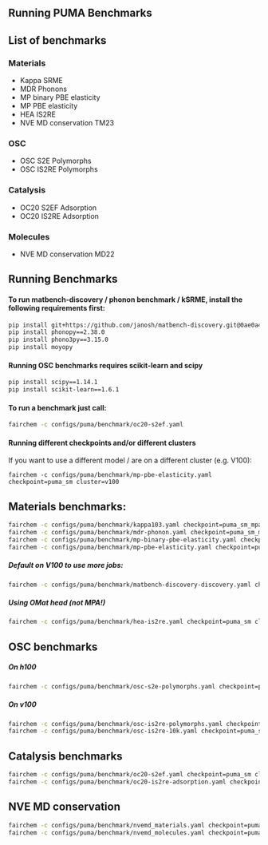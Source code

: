 Running PUMA Benchmarks
-----------------------
## List of benchmarks

### Materials
- Kappa SRME
- MDR Phonons
- MP binary PBE elasticity
- MP PBE elasticity
- HEA IS2RE
- NVE MD conservation TM23

### OSC
- OSC S2E Polymorphs
- OSC IS2RE Polymorphs

### Catalysis
- OC20 S2EF Adsorption
- OC20 IS2RE Adsorption

### Molecules
- NVE MD conservation MD22

## Running Benchmarks

#### To run matbench-discovery / phonon benchmark / kSRME, install the following requirements first:

```bash
pip install git+https://github.com/janosh/matbench-discovery.git@0ae0a46ce767f12c252340970f1285b1c2d3fe23
pip install phonopy==2.38.0
pip install phono3py==3.15.0
pip install moyopy
```

#### Running OSC benchmarks requires scikit-learn and scipy
```bash
pip install scipy==1.14.1
pip install scikit-learn==1.6.1
```

#### To run a benchmark just call:
```bash
fairchem -c configs/puma/benchmark/oc20-s2ef.yaml
```

#### Running different checkpoints and/or different clusters
If you want to use a different model / are on a different cluster (e.g. V100):

```
fairchem -c configs/puma/benchmark/mp-pbe-elasticity.yaml checkpoint=puma_sm cluster=v100
```

## Materials benchmarks:
```bash
fairchem -c configs/puma/benchmark/kappa103.yaml checkpoint=puma_sm_mpa cluster=h100
fairchem -c configs/puma/benchmark/mdr-phonon.yaml checkpoint=puma_sm_mpa cluster=h100
fairchem -c configs/puma/benchmark/mp-binary-pbe-elasticity.yaml checkpoint=puma_sm_mpa cluster=h100
fairchem -c configs/puma/benchmark/mp-pbe-elasticity.yaml checkpoint=puma_sm_mpa cluster=h100
```
##### Default on V100 to use more jobs:

```bash
fairchem -c configs/puma/benchmark/matbench-discovery-discovery.yaml checkpoint=puma_sm_mpa cluster=v100
```

##### Using OMat head (not MPA!)
```bash
fairchem -c configs/puma/benchmark/hea-is2re.yaml checkpoint=puma_sm cluster=h100
```

## OSC benchmarks

##### On h100
```bash
fairchem -c configs/puma/benchmark/osc-s2e-polymorphs.yaml checkpoint=puma_sm cluster=h100
```
##### On v100

```bash
fairchem -c configs/puma/benchmark/osc-is2re-polymorphs.yaml checkpoint=puma_sm cluster=v100
fairchem -c configs/puma/benchmark/osc-is2re-10k.yaml checkpoint=puma_sm cluster=v100
```

## Catalysis benchmarks
```bash
fairchem -c configs/puma/benchmark/oc20-s2ef.yaml checkpoint=puma_sm cluster=h100
fairchem -c configs/puma/benchmark/oc20-is2re-adsorption.yaml checkpoint=puma_sm cluster=h100
```

## NVE MD conservation
```bash
fairchem -c configs/puma/benchmark/nvemd_materials.yaml checkpoint=puma_sm cluster=h100
fairchem -c configs/puma/benchmark/nvemd_molecules.yaml checkpoint=puma_sm cluster=h100
```